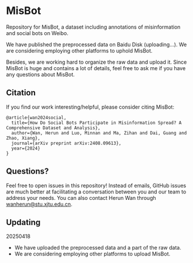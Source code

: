 # MisBot
Repository for MisBot, a dataset including annotations of misinformation and social bots on Weibo.

We have published the preprocessed data on Baidu Disk (uploading...). We are considering employing other platforms to uphold MisBot.

Besides, we are working hard to organize the raw data and upload it. Since MisBot is huge and contains a lot of details, feel free to ask me if you have any questions about MisBot.

## Citation
If you find our work interesting/helpful, please consider citing MisBot:
```
@article{wan2024social,
  title={How Do Social Bots Participate in Misinformation Spread? A Comprehensive Dataset and Analysis},
  author={Wan, Herun and Luo, Minnan and Ma, Zihan and Dai, Guang and Zhao, Xiang},
  journal={arXiv preprint arXiv:2408.09613},
  year={2024}
}
```

## Questions?
Feel free to open issues in this repository! Instead of emails, GitHub issues are much better at facilitating a conversation between you and our team to address your needs. You can also contact Herun Wan through wanherun@stu.xjtu.edu.cn.

## Updating

20250418
- We have uploaded the preprocessed data and a part of the raw data.
- We are considering employing other platforms to upload MisBot.
